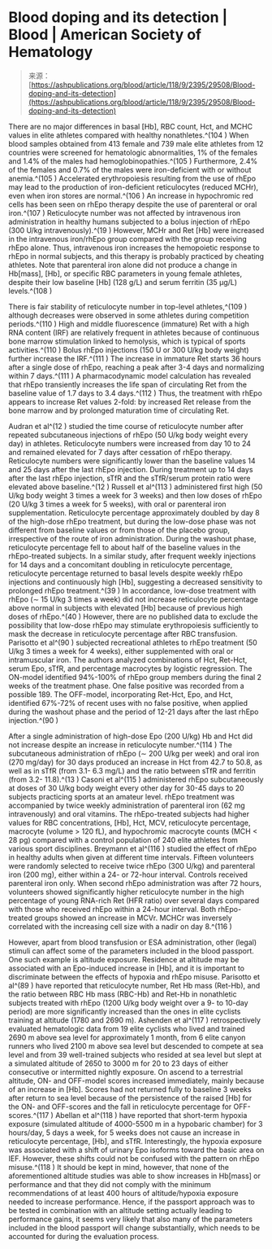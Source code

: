 <!--yml
category: 未分类
date: 2024-05-27 14:35:56
-->

# Blood doping and its detection | Blood | American Society of Hematology

> 来源：[https://ashpublications.org/blood/article/118/9/2395/29508/Blood-doping-and-its-detection](https://ashpublications.org/blood/article/118/9/2395/29508/Blood-doping-and-its-detection)

There are no major differences in basal [Hb], RBC count, Hct, and MCHC values in elite athletes compared with healthy nonathletes.^(104 ) When blood samples obtained from 413 female and 739 male elite athletes from 12 countries were screened for hematologic abnormalities, 1% of the females and 1.4% of the males had hemoglobinopathies.^(105 ) Furthermore, 2.4% of the females and 0.7% of the males were iron-deficient with or without anemia.^(105 ) Accelerated erythropoiesis resulting from the use of rhEpo may lead to the production of iron-deficient reticulocytes (reduced MCHr), even when iron stores are normal.^(106 ) An increase in hypochromic red cells has been seen on rhEpo therapy despite the use of parenteral or oral iron.^(107 ) Reticulocyte number was not affected by intravenous iron administration in healthy humans subjected to a bolus injection of rhEpo (300 U/kg intravenously).^(19 ) However, MCHr and Ret [Hb] were increased in the intravenous iron/rhEpo group compared with the group receiving rhEpo alone. Thus, intravenous iron increases the hemopoietic response to rhEpo in normal subjects, and this therapy is probably practiced by cheating athletes. Note that parenteral iron alone did not produce a change in Hb[mass], [Hb], or specific RBC parameters in young female athletes, despite their low baseline [Hb] (128 g/L) and serum ferritin (35 μg/L) levels.^(108 )

There is fair stability of reticulocyte number in top-level athletes,^(109 ) although decreases were observed in some athletes during competition periods.^(110 ) High and middle fluorescence (immature) Ret with a high RNA content (IRF) are relatively frequent in athletes because of continuous bone marrow stimulation linked to hemolysis, which is typical of sports activities.^(110 ) Bolus rhEpo injections (150 U or 300 U/kg body weight) further increase the IRF.^(111 ) The increase in immature Ret starts 36 hours after a single dose of rhEpo, reaching a peak after 3-4 days and normalizing within 7 days.^(111 ) A pharmacodynamic model calculation has revealed that rhEpo transiently increases the life span of circulating Ret from the baseline value of 1.7 days to 3.4 days.^(112 ) Thus, the treatment with rhEpo appears to increase Ret values 2-fold: by increased Ret release from the bone marrow and by prolonged maturation time of circulating Ret.

Audran et al^(12 ) studied the time course of reticulocyte number after repeated subcutaneous injections of rhEpo (50 U/kg body weight every day) in athletes. Reticulocyte numbers were increased from day 10 to 24 and remained elevated for 7 days after cessation of rhEpo therapy. Reticulocyte numbers were significantly lower than the baseline values 14 and 25 days after the last rhEpo injection. During treatment up to 14 days after the last rhEpo injection, sTfR and the sTfR/serum protein ratio were elevated above baseline.^(12 ) Russell et al^(113 ) administered first high (50 U/kg body weight 3 times a week for 3 weeks) and then low doses of rhEpo (20 U/kg 3 times a week for 5 weeks), with oral or parenteral iron supplementation. Reticulocyte percentage approximately doubled by day 8 of the high-dose rhEpo treatment, but during the low-dose phase was not different from baseline values or from those of the placebo group, irrespective of the route of iron administration. During the washout phase, reticulocyte percentage fell to about half of the baseline values in the rhEpo-treated subjects. In a similar study, after frequent weekly injections for 14 days and a concomitant doubling in reticulocyte percentage, reticulocyte percentage returned to basal levels despite weekly rhEpo injections and continuously high [Hb], suggesting a decreased sensitivity to prolonged rhEpo treatment.^(39 ) In accordance, low-dose treatment with rhEpo (∼ 15 U/kg 3 times a week) did not increase reticulocyte percentage above normal in subjects with elevated [Hb] because of previous high doses of rhEpo.^(40 ) However, there are no published data to exclude the possibility that low-dose rhEpo may stimulate erythropoiesis sufficiently to mask the decrease in reticulocyte percentage after RBC transfusion. Parisotto et al^(90 ) subjected recreational athletes to rhEpo treatment (50 U/kg 3 times a week for 4 weeks), either supplemented with oral or intramuscular iron. The authors analyzed combinations of Hct, Ret-Hct, serum Epo, sTfR, and percentage macrocytes by logistic regression. The ON-model identified 94%-100% of rhEpo group members during the final 2 weeks of the treatment phase. One false positive was recorded from a possible 189\. The OFF-model, incorporating Ret-Hct, Epo, and Hct, identified 67%-72% of recent uses with no false positive, when applied during the washout phase and the period of 12-21 days after the last rhEpo injection.^(90 )

After a single administration of high-dose Epo (200 U/kg) Hb and Hct did not increase despite an increase in reticulocyte number.^(114 ) The subcutaneous administration of rhEpo (∼ 200 U/kg per week) and oral iron (270 mg/day) for 30 days produced an increase in Hct from 42.7 to 50.8, as well as in sTfR (from 3.1- 6.3 mg/L) and the ratio between sTfR and ferritin (from 3.2- 11.8).^(13 ) Casoni et al^(115 ) administered rhEpo subcutaneously at doses of 30 U/kg body weight every other day for 30-45 days to 20 subjects practicing sports at an amateur level. rhEpo treatment was accompanied by twice weekly administration of parenteral iron (62 mg intravenously) and oral vitamins. The rhEpo-treated subjects had higher values for RBC concentrations, [Hb], Hct, MCV, reticulocyte percentage, macrocyte (volume > 120 fL), and hypochromic macrocyte counts (MCH < 28 pg) compared with a control population of 240 elite athletes from various sport disciplines. Breymann et al^(116 ) studied the effect of rhEpo in healthy adults when given at different time intervals. Fifteen volunteers were randomly selected to receive twice rhEpo (300 U/kg) and parenteral iron (200 mg), either within a 24- or 72-hour interval. Controls received parenteral iron only. When second rhEpo administration was after 72 hours, volunteers showed significantly higher reticulocyte number in the high percentage of young RNA-rich Ret (HFR ratio) over several days compared with those who received rhEpo within a 24-hour interval. Both rhEpo-treated groups showed an increase in MCVr. MCHCr was inversely correlated with the increasing cell size with a nadir on day 8.^(116 )

However, apart from blood transfusion or ESA administration, other (legal) stimuli can affect some of the parameters included in the blood passport. One such example is altitude exposure. Residence at altitude may be associated with an Epo-induced increase in [Hb], and it is important to discriminate between the effects of hypoxia and rhEpo misuse. Parisotto et al^(89 ) have reported that reticulocyte number, Ret Hb mass (Ret-Hb), and the ratio between RBC Hb mass (RBC-Hb) and Ret-Hb in nonathletic subjects treated with rhEpo (1200 U/kg body weight over a 9- to 10-day period) are more significantly increased than the ones in elite cyclists training at altitude (1780 and 2690 m). Ashenden et al^(117 ) retrospectively evaluated hematologic data from 19 elite cyclists who lived and trained 2690 m above sea level for approximately 1 month, from 6 elite canyon runners who lived 2100 m above sea level but descended to compete at sea level and from 39 well-trained subjects who resided at sea level but slept at a simulated altitude of 2650 to 3000 m for 20 to 23 days of either consecutive or intermitted nightly exposure. On ascend to a terrestrial altitude, ON- and OFF-model scores increased immediately, mainly because of an increase in [Hb]. Scores had not returned fully to baseline 3 weeks after return to sea level because of the persistence of the raised [Hb] for the ON- and OFF-scores and the fall in reticulocyte percentage for OFF-scores.^(117 ) Abellan et al^(118 ) have reported that short-term hypoxia exposure (simulated altitude of 4000-5500 m in a hypobaric chamber) for 3 hours/day, 5 days a week, for 5 weeks does not cause an increase in reticulocyte percentage, [Hb], and sTfR. Interestingly, the hypoxia exposure was associated with a shift of urinary Epo isoforms toward the basic area on IEF. However, these shifts could not be confused with the pattern on rhEpo misuse.^(118 ) It should be kept in mind, however, that none of the aforementioned altitude studies was able to show increases in Hb[mass] or performance and that they did not comply with the minimum recommendations of at least 400 hours of altitude/hypoxia exposure needed to increase performance. Hence, if the passport approach was to be tested in combination with an altitude setting actually leading to performance gains, it seems very likely that also many of the parameters included in the blood passport will change substantially, which needs to be accounted for during the evaluation process.